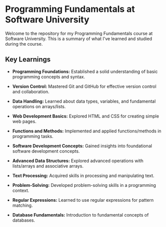 # Programming Fundamentals at Software University

Welcome to the repository for my Programming Fundamentals course at Software University. This is a summary of what I've learned and studied during the course.

## Key Learnings

- **Programming Foundations:** Established a solid understanding of basic programming concepts and syntax.
  
- **Version Control:** Mastered Git and GitHub for effective version control and collaboration.

- **Data Handling:** Learned about data types, variables, and fundamental operations on arrays/lists.

- **Web Development Basics:** Explored HTML and CSS for creating simple web pages.

- **Functions and Methods:** Implemented and applied functions/methods in programming tasks.

- **Software Development Concepts:** Gained insights into foundational software development concepts.

- **Advanced Data Structures:** Explored advanced operations with lists/arrays and associative arrays.

- **Text Processing:** Acquired skills in processing and manipulating text.

- **Problem-Solving:** Developed problem-solving skills in a programming context.

- **Regular Expressions:** Learned to use regular expressions for pattern matching.

- **Database Fundamentals:** Introduction to fundamental concepts of databases.
